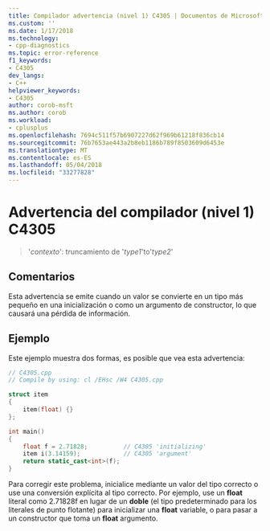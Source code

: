 ```yaml
---
title: Compilador advertencia (nivel 1) C4305 | Documentos de Microsoft
ms.custom: ''
ms.date: 1/17/2018
ms.technology:
- cpp-diagnostics
ms.topic: error-reference
f1_keywords:
- C4305
dev_langs:
- C++
helpviewer_keywords:
- C4305
author: corob-msft
ms.author: corob
ms.workload:
- cplusplus
ms.openlocfilehash: 7694c511f57b6907227d62f969b61218f836cb14
ms.sourcegitcommit: 76b7653ae443a2b8eb1186b789f8503609d6453e
ms.translationtype: MT
ms.contentlocale: es-ES
ms.lasthandoff: 05/04/2018
ms.locfileid: "33277828"
---
```

# <a name="compiler-warning-level-1-c4305"></a>Advertencia del compilador (nivel 1) C4305

> '*contexto*': truncamiento de '*type1*'to'*type2*'  

## <a name="remarks"></a>Comentarios

Esta advertencia se emite cuando un valor se convierte en un tipo más pequeño en una inicialización o como un argumento de constructor, lo que causará una pérdida de información.

## <a name="example"></a>Ejemplo

Este ejemplo muestra dos formas, es posible que vea esta advertencia:

```cpp
// C4305.cpp
// Compile by using: cl /EHsc /W4 C4305.cpp

struct item
{
    item(float) {}
};

int main()
{
    float f = 2.71828;          // C4305 'initializing'
    item i(3.14159);            // C4305 'argument'
    return static_cast<int>(f);
}
```

Para corregir este problema, inicialice mediante un valor del tipo correcto o use una conversión explícita al tipo correcto. Por ejemplo, use un **float** literal como 2.71828f en lugar de un **doble** (el tipo predeterminado para los literales de punto flotante) para inicializar una **float** variable, o para pasar a un constructor que toma un **float** argumento.
